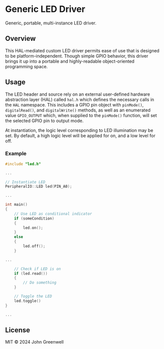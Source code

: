 # Generic LED Driver

Generic, portable, multi-instance LED driver.

## Overview

This HAL-mediated custom LED driver permits ease of use that is designed to be platform-independent. Though simple GPIO behavior, this driver brings it up into a portable and highly-readable object-oriented programming space.

## Usage

The LED header and source rely on an external user-defined hardware abstraction layer (HAL) called `hal.h` which defines the necessary calls in the `HAL` namespace. This includes a GPIO pin object with `pinMode()`, `digitalRead()`, and `digitalWrite()` methods, as well as an enumerated value `GPIO_OUTPUT` which, when supplied to the `pinMode()` function, will set the selected GPIO pin to output mode.

At instantiation, the logic level corresponding to LED illumination may be set. By default, a high logic level will be applied for on, and a low level for off.

### Example

```cpp
#include "led.h"

...

// Instantiate LED
PeripheralIO::LED led(PIN_A0);

...

int main()
{
    // Use LED as conditional indicator
    if (someCondition)
    {
        led.on();
    }
    else
    {
        led.off();
    }

...

    // Check if LED is on
    if (led.read())
    {
        // Do something
    }

    // Toggle the LED
    led.toggle()
}

...
```

## License

MIT © 2024 John Greenwell